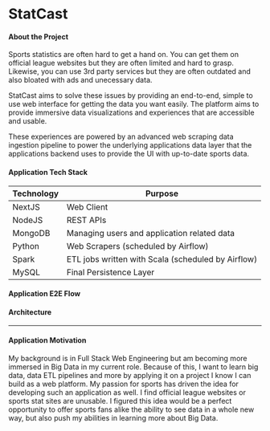 # StatCast

#### About the Project

Sports statistics are often hard to get a hand on. You can get them on official league websites but they are often limited and hard to grasp. Likewise, you can use 3rd party services but they are often outdated and also bloated with ads and unecessary data.

StatCast aims to solve these issues by providing an end-to-end, simple to use web interface for getting the data you want easily. The platform aims to provide immersive data visualizations and experiences that are accessible and usable.

These experiences are powered by an advanced web scraping data ingestion pipeline to power the underlying applications data layer that the applications backend uses to provide the UI with up-to-date sports data.

#### Application Tech Stack

| Technology | Purpose                                            |
| ---------- | -------------------------------------------------- |
| NextJS     | Web Client                                         |
| NodeJS     | REST APIs                                          |
| MongoDB    | Managing users and application related data        |
| Python     | Web Scrapers (scheduled by Airflow)                |
| Spark      | ETL jobs written with Scala (scheduled by Airflow) |
| MySQL      | Final Persistence Layer                            |

#### Application E2E Flow

#### Architecture

---

#### Application Motivation

My background is in Full Stack Web Engineering but am becoming more immersed in Big Data in my current role. Because of this, I want to learn big data, data ETL pipelines and more by applying it on a project I know I can build as a web platform. My passion for sports has driven the idea for developing such an application as well. I find official league websites or sports stat sites are unusable. I figured this idea would be a perfect opportunity to offer sports fans alike the ability to see data in a whole new way, but also push my abilities in learning more about Big Data.
